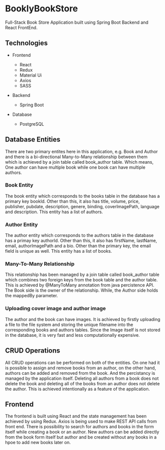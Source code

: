 # BooklyBookStore
Full-Stack Book Store Application built using Spring Boot Backend and React FrontEnd.

## Technologies
 - Frontend
    - React
    - Redux
    - Material Ui
    - Axios
    - SASS
    
 - Backend
    - Spring Boot
 
 - Database
    - PostgreSQL
    

## Database Entities
There are two primary entites here in this application, e.g. Book and Author and there is a bi-directional Many-to-Many relationship between them which is achieved by a join table called book_author table. Which means, One author can have multiple book while one book can have multiple authors. 

### Book Entity
The book entity which corresponds to the books table in the database has a primary key bookId. Other than this, it also has title, volume, price, publisher, pubdate, description, genere, binding, coverImagePath, language and description. This entity has a list of authors.

### Author Entity
The author entity which corresponds to the authors table in the database has a primay key authorId. Other than this, it also has firstName, lastName, email, authorImagePath and a bio. Other than the primary key, the email field is unique as well. This entity has a list of books. 

### Many-To-Many Relationship
This relationship has been managed by a join table called book_author table which combines two foreign keys from the book table and the author table. This is achieved by @ManyToMany annotation from java percistence API. The Book side is the owner of the relationship. While, the Author side holds the mappedBy parameter.

### Uploading cover image and author image
The author and the book can have images. It is achieved by firstly uploading a file to the file system and storing the unique filename into the corresponding books and authors tables. Since the Image itself is not stored in the database, it is very fast and less computationally expensive.

## CRUD Operations
All CRUD operations can be performed on both of the entities. On one had it is possible to assign and remove books from an author, on the other hand, authors can be added and removed from the book. And the percistancy is managed by the application itself. Deleting all authors from a book does not delete the book and deleting all of the books from an author does not delete the author. This is achieved intentionally as a feature of the application. 

## Frontend
The frontend is built using React and the state management has been achieved by using Redux. Axios is being used to make REST API calls from front end. There is possibility to search for authors and books in the form itself while creating a book or an author. New authors can be added directly from the book form itself but author and be created without any books in a hpoe to add new books later on.


